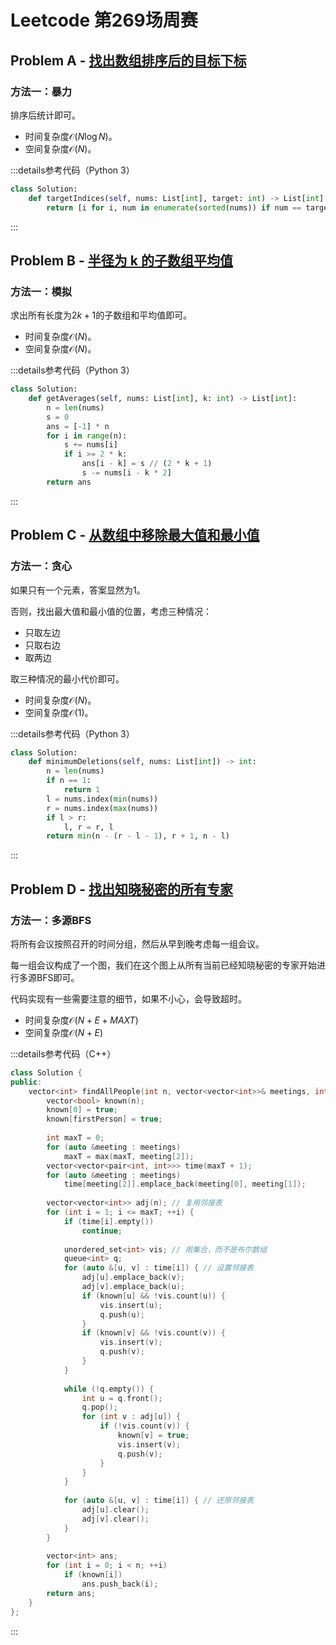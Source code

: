 # Leetcode 第269场周赛

## Problem A - [找出数组排序后的目标下标](https://leetcode.cn/problems/find-target-indices-after-sorting-array/)

### 方法一：暴力

排序后统计即可。

- 时间复杂度$\mathcal{O}(N\log N)$。
- 空间复杂度$\mathcal{O}(N)$。

:::details参考代码（Python 3）

```python
class Solution:
    def targetIndices(self, nums: List[int], target: int) -> List[int]:
        return [i for i, num in enumerate(sorted(nums)) if num == target]
```

:::

## Problem B - [半径为 k 的子数组平均值](https://leetcode.cn/problems/k-radius-subarray-averages/)

### 方法一：模拟

求出所有长度为$2k+1$的子数组和平均值即可。

- 时间复杂度$\mathcal{O}(N)$。
- 空间复杂度$\mathcal{O}(N)$。

:::details参考代码（Python 3）

```python
class Solution:
    def getAverages(self, nums: List[int], k: int) -> List[int]:
        n = len(nums)
        s = 0
        ans = [-1] * n
        for i in range(n):
            s += nums[i]
            if i >= 2 * k:
                ans[i - k] = s // (2 * k + 1)
                s -= nums[i - k * 2]
        return ans
```

:::

## Problem C - [从数组中移除最大值和最小值](https://leetcode.cn/problems/removing-minimum-and-maximum-from-array/)

### 方法一：贪心

如果只有一个元素，答案显然为$1$。

否则，找出最大值和最小值的位置，考虑三种情况：

- 只取左边
- 只取右边
- 取两边

取三种情况的最小代价即可。

- 时间复杂度$\mathcal{O}(N)$。
- 空间复杂度$\mathcal{O}(1)$。

:::details参考代码（Python 3）

```python
class Solution:
    def minimumDeletions(self, nums: List[int]) -> int:
        n = len(nums)
        if n == 1:
            return 1
        l = nums.index(min(nums))
        r = nums.index(max(nums))
        if l > r:
            l, r = r, l
        return min(n - (r - l - 1), r + 1, n - l)
```

:::

## Problem D - [找出知晓秘密的所有专家](https://leetcode.cn/problems/find-all-people-with-secret/)

### 方法一：多源BFS

将所有会议按照召开的时间分组，然后从早到晚考虑每一组会议。

每一组会议构成了一个图，我们在这个图上从所有当前已经知晓秘密的专家开始进行多源BFS即可。

代码实现有一些需要注意的细节，如果不小心，会导致超时。

- 时间复杂度$\mathcal{O}(N+E+MAXT)$
- 空间复杂度$\mathcal{O}(N+E)$

:::details参考代码（C++）

```cpp
class Solution {
public:
    vector<int> findAllPeople(int n, vector<vector<int>>& meetings, int firstPerson) {
        vector<bool> known(n);
        known[0] = true;
        known[firstPerson] = true;
  
        int maxT = 0;
        for (auto &meeting : meetings)
            maxT = max(maxT, meeting[2]);
        vector<vector<pair<int, int>>> time(maxT + 1);
        for (auto &meeting : meetings)
            time[meeting[2]].emplace_back(meeting[0], meeting[1]);
        
        vector<vector<int>> adj(n); // 复用邻接表
        for (int i = 1; i <= maxT; ++i) {
            if (time[i].empty())
                continue;
            
            unordered_set<int> vis; // 用集合，而不是布尔数组
            queue<int> q;
            for (auto &[u, v] : time[i]) { // 设置邻接表
                adj[u].emplace_back(v);
                adj[v].emplace_back(u);
                if (known[u] && !vis.count(u)) {
                    vis.insert(u);
                    q.push(u);
                }
                if (known[v] && !vis.count(v)) {
                    vis.insert(v);
                    q.push(v);
                }
            }
            
            while (!q.empty()) {
                int u = q.front();
                q.pop();
                for (int v : adj[u]) {
                    if (!vis.count(v)) {
                        known[v] = true;
                        vis.insert(v);
                        q.push(v);
                    }
                }
            }
            
            for (auto &[u, v] : time[i]) { // 还原邻接表
                adj[u].clear();
                adj[v].clear();
            }
        }
        
        vector<int> ans;
        for (int i = 0; i < n; ++i)
            if (known[i])
                ans.push_back(i);
        return ans;
    }
};
```

:::
